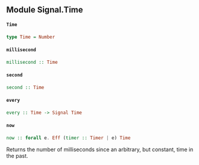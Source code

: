 ## Module Signal.Time

#### `Time`

``` purescript
type Time = Number
```

#### `millisecond`

``` purescript
millisecond :: Time
```

#### `second`

``` purescript
second :: Time
```

#### `every`

``` purescript
every :: Time -> Signal Time
```

#### `now`

``` purescript
now :: forall e. Eff (timer :: Timer | e) Time
```

Returns the number of milliseconds since an arbitrary, but constant, time in the past.


